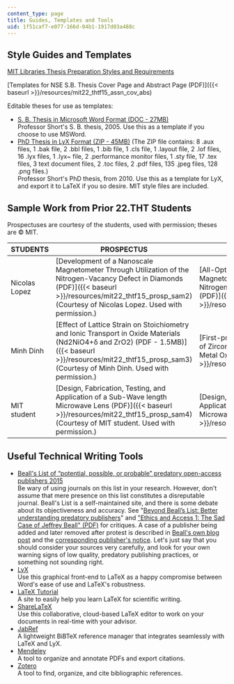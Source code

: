```yaml
---
content_type: page
title: Guides, Templates and Tools
uid: 1f51caf7-e077-166d-04b1-1917d03a488c
---
```


Style Guides and Templates
--------------------------

[MIT Libraries Thesis Preparation Styles and Requirements](http://libraries.mit.edu/archives/thesis-specs/)

[Templates for NSE S.B. Thesis Cover Page and Abstract Page (PDF)]({{< baseurl >}}/resources/mit22_thtf15_assn_cov_abs)

Editable theses for use as templates:

*   [S. B. Thesis in Microsoft Word Format (DOC - 27MB)](/ans7870/22/22.THT/f15/MIT22_THTF15_assn_sb.docx)  
    Professor Short's S. B. thesis, 2005. Use this as a template if you choose to use MSWord.
*   [PhD Thesis in LyX Format (ZIP - 45MB)](/ans7870/22/22.THT/f15/assn_phd_lyx.zip) (The ZIP file contains: 8 .aux files, 1 .bak file, 2 .bbl files, 1 .bib file, 1 .cls file, 1 .layout file, 2 .lof files, 16 .lyx files, 1 .lyx~ file, 2 .performance monitor files, 1 .sty file, 17 .tex files, 3 text document files, 2 .toc files, 2 .pdf files, 135 .jpeg files, 128 .png files.)  
    Professor Short's PhD thesis, from 2010. Use this as a template for LyX, and export it to LaTeX if you so desire. MIT style files are included.

Sample Work from Prior 22.THT Students
--------------------------------------

Prospectuses are courtesy of the students, used with permission; theses are © MIT.

| STUDENTS | PROSPECTUS | THESIS |
| --- | --- | --- |
| Nicolas Lopez | [Development of a Nanoscale Magnetometer Through Utilization of the Nitrogen-Vacancy Defect in Diamonds (PDF)]({{< baseurl >}}/resources/mit22_thtf15_prosp_sam2) (Courtesy of Nicolas Lopez. Used with permission.) | [All-Optical Method of Nanoscale Magnetometry for Ensembles of Nitrogen-Vacancy Defects in Diamond (PDF)]({{< baseurl >}}/resources/mit22_thtf15_thesis_ex2) |
| Minh Dinh | [Effect of Lattice Strain on Stoichiometry and Ionic Transport in Oxide Materials (Nd2NiO4+δ and ZrO2) (PDF - 1.5MB)]({{< baseurl >}}/resources/mit22_thtf15_prosp_sam3) (Courtesy of Minh Dinh. Used with permission.) | [First-principles Study of the Surfaces of Zirconium during Early Stages of Metal Oxidation (PDF)]({{< baseurl >}}/resources/mit22_thtf15_thesis_ex3) |
| MIT student | [Design, Fabrication, Testing, and Application of a Sub-Wave length Microwave Lens (PDF)]({{< baseurl >}}/resources/mit22_thtf15_prosp_sam4) (Courtesy of MIT student. Used with permission.) | [Design, Fabrication, Testing, and Application of a Sub-Wavelength Microwave Lens (PDF)]({{< baseurl >}}/resources/mit22_thtf15_thesis_ex4) 

Useful Technical Writing Tools
------------------------------

*   [Beall's List of “potential, possible, or probable” predatory open-access publishers 2015](http://scholarlyoa.com/publishers/)  
    Be wary of using journals on this list in your research. However, don't assume that mere presence on this list constitutes a disreputable journal. Beall's List is a self-maintained site, and there is some debate about its objectiveness and accuracy. See "[Beyond Beall’s List: Better understanding predatory publishers](http://crln.acrl.org/content/76/3/132.full)" and ["Ethics and Access 1: The Sad Case of Jeffrey Beall" (PDF)](http://citesandinsights.info/civ14i4.pdf) for critiques. A case of a publisher being added and later removed after protest is described in [Beall's own blog post](https://publons.com/blog/bealls-list-gone-but-not-lost/) and the [corresponding publisher's notice](http://www.mdpi.com/about/announcements/534). Let's just say that you should consider your sources very carefully, and look for your own warning signs of low quality, predatory publishing practices, or something not sounding right.
*   [LyX](http://www.lyx.org/Download)  
    Use this graphical front-end to LaTeX as a happy compromise between Word's ease of use and LaTeX's robustness.
*   [LaTeX Tutorial](http://www.latex-tutorial.com/)  
    A site to easily help you learn LaTeX for scientific writing.
*   [ShareLaTeX](https://www.sharelatex.com/)  
    Use this collaborative, cloud-based LaTeX editor to work on your documents in real-time with your advisor.
*   [JabRef](http://www.jabref.org/)  
    A lightweight BiBTeX reference manager that integrates seamlessly with LaTeX and LyX.
*   [Mendeley](https://www.mendeley.com/)  
    A tool to organize and annotate PDFs and export citations.
*   [Zotero](https://www.zotero.org/)  
    A tool to find, organize, and cite bibliographic references.
